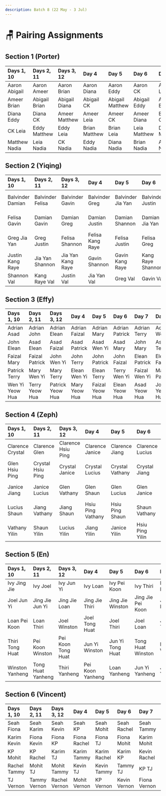 ```yaml
---
description: Batch 8 (22 May - 3 Jul)
---
```


# 🪑 Pairing Assignments

## Section 1 \(Porter\)

| Days 1, 10 | Days 2, 11 | Days 3, 12 | Day 4 | Day 5 | Day 6 | Day 7 | Day 8 | Day 9 |
| :--- | :--- | :--- | :--- | :--- | :--- | :--- | :--- | :--- |
| Aaron Abigail | Aaron Ameer | Aaron Brian | Aaron Diana | Aaron Eddy | Aaron CK | Aaron Leia | Aaron Matthew | Abigail Ameer |
| Ameer Brian | Abigail Brian | Abigail Diana | Abigail CK | Abigail Matthew | Abigail Eddy | Ameer Eddy | Abigail Leia | Brian Eddy |
| Diana Eddy | Diana CK | Ameer Matthew | Ameer Leia | Ameer CK | Ameer Diana | Brian CK | Brian Diana | Diana Leia |
| CK Leia | Eddy Matthew | Eddy Leia | Brian Matthew | Brian Leia | Leia Matthew | Diana Matthew | Eddy CK | CK Matthew |
| Matthew Nadia | Leia Nadia | CK Nadia | Eddy Nadia | Diana Nadia | Brian Nadia | Abigail Nadia | Ameer Nadia | Aaron Nadia |

## Section 2 \(Yiqing\)

| Days 1, 10 | Days 2, 11 | Days 3, 12 | Day 4 | Day 5 | Day 6 | Day 7 | Day 8 | Day 9 |
| :--- | :--- | :--- | :--- | :--- | :--- | :--- | :--- | :--- |
| Balvinder Damian | Balvinder Felisa | Balvinder Gavin | Balvinder Greg | Balvinder Jia Yan | Balvinder Justin | Balvinder Kang Raye | Balvinder Shannon | Damian Felisa |
| Felisa Gavin | Damian Gavin | Damian Greg | Damian Justin | Damian Shannon | Damian Jia Yan | Felisa Jia Yan | Damian Kang Raye | Gavin Jia Yan |
| Greg Jia Yan | Greg Justin | Felisa Shannon | Felisa Kang Raye | Felisa Justin | Felisa Greg | Gavin Justin | Gavin Greg | Greg Kang Raye |
| Justin Kang Raye | Jia Yan Shannon | Jia Yan Kang Raye | Gavin Shannon | Gavin Kang Raye | Kang Raye Shannon | Greg Shannon | Jia Yan Justin | Justin Shannon |
| Shannon Val | Kang Raye Val | Justin Val | Jia Yan Val | Greg Val | Gavin Val | Damian Val | Felisa Val | Balvinder Val |

## Section 3 \(Effy\)

| Days 1, 10 | Days 2, 11 | Days 3, 12 | Day 4 | Day 5 | Day 6 | Day 7 | Day 8 | Day 9 |
| :--- | :--- | :--- | :--- | :--- | :--- | :--- | :--- | :--- |
| Adrian Asad | Adrian John | Adrian Elean | Adrian Faizal | Adrian Mary | Adrian Patrick | Adrian Terry | Adrian Wen Yi | Asad John |
| John Elean | Asad Elean | Asad Faizal | Asad Patrick | Asad Wen Yi | Asad Mary | John Mary | Asad Terry | Elean Mary |
| Faizal Mary | Faizal Patrick | John Wen Yi | John Terry | John Patrick | John Faizal | Elean Patrick | Elean Faizal | Faizal Terry |
| Patrick Terry | Mary Wen Yi | Mary Terry | Elean Wen Yi | Elean Terry | Terry Wen Yi | Faizal Wen Yi | Mary Patrick | Patrick Wen Yi |
| Wen Yi Yeow Hua | Terry Yeow Hua | Patrick Yeow Hua | Mary Yeow Hua | Faizal Yeow Hua | Elean Yeow Hua | Asad Yeow Hua | John Yeow Hua | Adrian Yeow Hua |

## Section 4 \(Zeph\)

| Days 1, 10 | Days 2, 11 | Days 3, 12 | Day 4 | Day 5 | Day 6 | Day 7 | Day 8 | Day 9 |
| :--- | :--- | :--- | :--- | :--- | :--- | :--- | :--- | :--- |
| Clarence Crystal | Clarence Glen | Clarence Hsiu Ping | Clarence Janice | Clarence Jiang | Clarence Lucius | Clarence Shaun | Clarence Vathany | Crystal Glen |
| Glen Hsiu Ping | Crystal Hsiu Ping | Crystal Janice | Crystal Lucius | Crystal Vathany | Crystal Jiang | Glen Jiang | Crystal Shaun | Hsiu Ping Jiang |
| Janice Jiang | Janice Lucius | Glen Vathany | Glen Shaun | Glen Lucius | Glen Janice | Hsiu Ping Lucius | Hsiu Ping Janice | Janice Shaun |
| Lucius Shaun | Jiang Vathany | Jiang Shaun | Hsiu Ping Vathany | Hsiu Ping Shaun | Shaun Vathany | Janice Vathany | Jiang Lucius | Lucius Vathany |
| Vathany Yilin | Shaun Yilin | Lucius Yilin | Jiang Yilin | Janice Yilin | Hsiu Ping Yilin | Crystal Yilin | Glen Yilin | Clarence Yilin |

## Section 5 \(En\)

| Days 1, 10 | Days 2, 11 | Days 3, 12 | Day 4 | Day 5 | Day 6 | Day 7 | Day 8 | Day 9 |
| :--- | :--- | :--- | :--- | :--- | :--- | :--- | :--- | :--- |
| Ivy Jing Jie | Ivy Joel | Ivy Jun Yi | Ivy Loan | Ivy Pei Koon | Ivy Thiri | Ivy Tong Huat | Ivy Winston | Jing Jie Joel |
| Joel Jun Yi | Jing Jie Jun Yi | Jing Jie Loan | Jing Jie Thiri | Jing Jie Winston | Jing Jie Pei Koon | Joel Pei Koon | Jing Jie Tong Huat | Jun Yi Pei Koon |
| Loan Pei Koon | Loan Thiri | Joel Winston | Joel Tong Huat | Joel Thiri | Joel Loan | Jun Yi Thiri | Jun Yi Loan | Loan Tong Huat |
| Thiri Tong Huat | Pei Koon Winston | Pei Koon Tong Huat | Jun Yi Winston | Jun Yi Tong Huat | Tong Huat Winston | Loan Winston | Pei Koon Thiri | Thiri Winston |
| Winston Yanheng | Tong Huat Yanheng | Thiri Yanheng | Pei Koon Yanheng | Loan Yanheng | Jun Yi Yanheng | Jing Jie Yanheng | Joel Yanheng | Ivy Yanheng |

## Section 6 \(Vincent\)

| Days 1, 10 | Days 2, 11 | Days 3, 12 | Day 4 | Day 5 | Day 6 | Day 7 | Day 8 | Day 9 |
| :--- | :--- | :--- | :--- | :--- | :--- | :--- | :--- | :--- |
| Seah Fiona | Seah Karim | Seah Kevin | Seah KP | Seah Mohit | Seah Rachel | Seah Tammy | Seah TJ | Fiona Karim |
| Karim Kevin | Fiona Kevin | Fiona KP | Fiona Rachel | Fiona TJ | Fiona Mohit | Karim Mohit | Fiona Tammy | Kevin Mohit |
| KP Mohit | KP Rachel | Karim TJ | Karim Tammy | Karim Rachel | Karim KP | Kevin Rachel | Kevin KP | KP Tammy |
| Rachel Tammy | Mohit TJ | Mohit Tammy | Kevin TJ | Kevin Tammy | Tammy TJ | KP TJ | Mohit Rachel | Rachel TJ |
| TJ Vernon | Tammy Vernon | Rachel Vernon | Mohit Vernon | KP Vernon | Kevin Vernon | Fiona Vernon | Karim Vernon | Seah Vernon |

